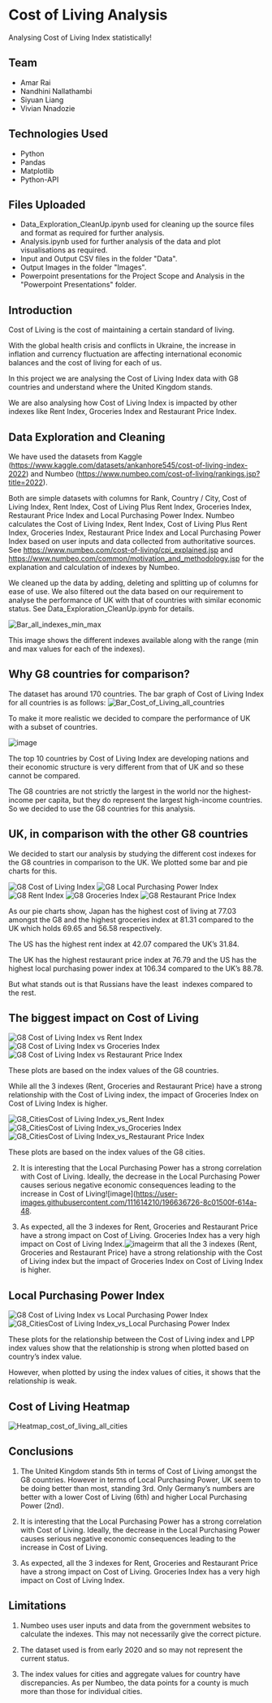 # Cost of Living Analysis
Analysing Cost of Living Index statistically!

## Team
-   Amar Rai
-   Nandhini Nallathambi
-   Siyuan Liang
-   Vivian Nnadozie

## Technologies Used
-   Python
-   Pandas
-   Matplotlib
-   Python-API

## Files Uploaded
-   Data_Exploration_CleanUp.ipynb used for cleaning up the source files and format as required for further analysis.
-   Analysis.ipynb used for further analysis of the data and plot visualisations as required.
-   Input and Output CSV files in the folder "Data".
-   Output Images in the folder "Images".
-   Powerpoint presentations for the Project Scope and Analysis in the "Powerpoint Presentations" folder.

## Introduction
Cost of Living is the cost of maintaining a certain standard of living. 

With the global health crisis and conflicts in Ukraine, the increase in inflation and currency fluctuation are affecting international economic balances and the cost of living for each of us.

In this project we are analysing the Cost of Living Index data with G8 countries and understand where the United Kingdom stands.

We are also analysing how Cost of Living Index is impacted by other indexes like Rent Index, Groceries Index and Restaurant Price Index.

## Data Exploration and Cleaning
We have used the datasets from Kaggle (https://www.kaggle.com/datasets/ankanhore545/cost-of-living-index-2022) and Numbeo (https://www.numbeo.com/cost-of-living/rankings.jsp?title=2022).

Both are simple datasets with columns for Rank, Country / City, Cost of Living Index, Rent Index, Cost of Living Plus Rent Index, Groceries Index, Restaurant Price Index and Local Purchasing Power Index. Numbeo calculates the Cost of Living Index, Rent Index, Cost of Living Plus Rent Index, Groceries Index, Restaurant Price Index and Local Purchasing Power Index based on user inputs and data collected from authoritative sources. See https://www.numbeo.com/cost-of-living/cpi_explained.jsp and https://www.numbeo.com/common/motivation_and_methodology.jsp for the explanation and calculation of indexes by Numbeo.

We cleaned up the data by adding, deleting and splitting up of columns for ease of use. We also filtered out the data based on our requirement to analyse the performance of UK with that of countries with similar economic status. See Data_Exploration_CleanUp.ipynb for details.

![Bar_all_indexes_min_max](https://user-images.githubusercontent.com/111614210/196624808-1c0dfce5-baa2-46d7-8bc0-ddd2902df5a3.png)

This image shows the different indexes available along with the range (min and max values for each of the indexes).

## Why G8 countries for comparison?
The dataset has around 170 countries. The bar graph of Cost of Living Index for all countries is as follows:
![Bar_Cost_of_Living_all_countries](https://user-images.githubusercontent.com/111614210/196630707-9e1711e6-fbf4-4f2a-9ba5-f192137c5322.png)

To make it more realistic we decided to compare the performance of UK with a subset of countries.

![image](https://user-images.githubusercontent.com/111614210/196631418-3f09f1e3-19ff-450f-8394-d391ca58c1ee.png)

The top 10 countries by Cost of Living Index are developing nations and their economic structure is very different from that of UK and so these cannot be compared.

The G8 countries are not strictly the largest in the world nor the highest-income per capita, but they do represent the largest high-income countries. So we decided to use the G8 countries for this analysis.

## UK, in comparison with the other G8 countries
We decided to start our analysis by studying the different cost indexes for the G8 countries in comparison to the UK. We plotted some bar and pie charts for this.

![G8 Cost of Living Index](https://user-images.githubusercontent.com/111614210/196632411-efbe5dcb-7510-48f2-a655-dfa0a4d21a6e.png)  ![G8 Local Purchasing Power Index](https://user-images.githubusercontent.com/111614210/196632502-306619bc-0918-4237-9d3a-feb7e4833871.png)   ![G8 Rent Index](https://user-images.githubusercontent.com/111614210/196632853-1d0dc64a-472b-463d-a7db-56de327e9b25.png)   ![G8 Groceries Index](https://user-images.githubusercontent.com/111614210/196632905-70aa8416-9aae-446a-b053-3663cd31053c.png)   ![G8 Restaurant Price Index](https://user-images.githubusercontent.com/111614210/196632963-3b77abb2-95ea-4a1d-aa8b-a5c85da00e0b.png)

As our pie charts show, Japan has the highest cost of living at 77.03 amongst the G8 and the highest groceries index at 81.31 compared to the UK which holds 69.65 and 56.58 respectively.

The US has the highest rent index at 42.07 compared the UK’s 31.84. 

The UK has the highest restaurant price index at 76.79 and the US has the highest local purchasing power index at 106.34 compared to the UK’s 88.78.

But what stands out is that Russians have the least  indexes compared to the rest.

## The biggest impact on Cost of Living
![G8 Cost of Living Index vs Rent Index](https://user-images.githubusercontent.com/111614210/196634153-98457bb0-d5f6-4001-b4ed-3372c5181e98.png)
![G8 Cost of Living Index vs Groceries Index](https://user-images.githubusercontent.com/111614210/196634225-bae48727-7214-4ee9-b0cd-f921d7e72d62.png)
![G8 Cost of Living Index vs Restaurant Price Index](https://user-images.githubusercontent.com/111614210/196634288-52405ba6-be2e-4bc3-85a2-4fa4865dbf79.png)

These plots are based on the index values of the G8 countries.

While all the 3 indexes (Rent, Groceries and Restaurant Price) have a strong relationship with the Cost of Living index, the impact of Groceries Index on Cost of Living Index is higher.

![G8_CitiesCost of Living Index_vs_Rent Index](https://user-images.githubusercontent.com/111614210/196634611-af814a52-d9fb-4f68-b132-31f2020a32f1.png)
![G8_CitiesCost of Living Index_vs_Groceries Index](https://user-images.githubusercontent.com/111614210/196634643-4bd1f341-947d-4f43-a530-7296d5bc49a8.png)
![G8_CitiesCost of Living Index_vs_Restaurant Price Index](https://user-images.githubusercontent.com/111614210/196634716-60794467-b4dc-49de-9bcf-9b886672d623.png)

These plots are based on the index values of the G8 cities.

2) It is interesting that the Local Purchasing Power has a strong correlation with Cost of Living. Ideally, the decrease in the Local Purchasing Power causes serious negative economic consequences leading to the increase in Cost of Living![image](https://user-images.githubusercontent.com/111614210/196636726-8c01500f-614a-48.

3) As expected, all the 3 indexes for Rent, Groceries and Restaurant Price have a strong impact on Cost of Living. Groceries Index has a very high impact on Cost of Living Index.![image](https://user-images.githubusercontent.com/111614210/196636814-ce808d76-3cfe-49e6-99f4-e23da67a1625.png)irm that all the 3 indexes (Rent, Groceries and Restaurant Price) have a strong relationship with the Cost of Living index but the impact of Groceries Index on Cost of Living Index is higher.

## Local Purchasing Power Index
![G8 Cost of Living Index vs Local Purchasing Power Index](https://user-images.githubusercontent.com/111614210/196635710-8669143b-89aa-4d8e-8572-05c2739eb202.png)
![G8_CitiesCost of Living Index_vs_Local Purchasing Power Index](https://user-images.githubusercontent.com/111614210/196635744-6a6e1575-b2dc-48cb-a78f-9e71730e9997.png)

These plots for the relationship between the Cost of Living index and LPP index values show that the relationship is strong when plotted based on country’s index value.

However, when plotted by using the index values of cities, it shows that the relationship is weak.

## Cost of Living Heatmap

![Heatmap_cost_of_living_all_cities](https://user-images.githubusercontent.com/111614210/196636197-91c5c33f-9e43-4676-bccd-380dac249601.png)

## Conclusions

1) The United Kingdom stands 5th in terms of Cost of Living amongst the G8 countries. However in terms of Local Purchasing Power, UK seem to be doing better than most, standing 3rd. Only Germany’s numbers are better with a lower Cost of Living (6th) and higher Local Purchasing Power (2nd).

2) It is interesting that the Local Purchasing Power has a strong correlation with Cost of Living. Ideally, the decrease in the Local Purchasing Power causes serious negative economic consequences leading to the increase in Cost of Living.

3) As expected, all the 3 indexes for Rent, Groceries and Restaurant Price have a strong impact on Cost of Living. Groceries Index has a very high impact on Cost of Living Index.

## Limitations

1) Numbeo uses user inputs and data from the government websites to calculate the indexes. This may not necessarily give the correct picture.

2) The dataset used is from early 2020 and so may not represent the current status.

3) The index values for cities and aggregate values for country have discrepancies. As per Numbeo, the data points for a county is much more than those for individual cities.
